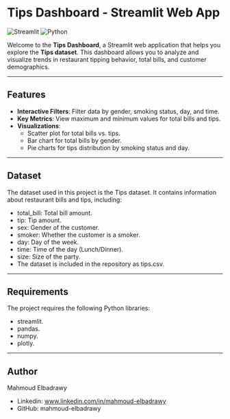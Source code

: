 # Tips Dashboard - Streamlit Web App

![Streamlit](https://img.shields.io/badge/Streamlit-FF4B4B?style=for-the-badge&logo=Streamlit&logoColor=white)
![Python](https://img.shields.io/badge/Python-3776AB?style=for-the-badge&logo=python&logoColor=white)

Welcome to the **Tips Dashboard**, a Streamlit web application that helps you explore the **Tips dataset**. This dashboard allows you to analyze and visualize trends in restaurant tipping behavior, total bills, and customer demographics.

---

## Features

- **Interactive Filters**: Filter data by gender, smoking status, day, and time.
- **Key Metrics**: View maximum and minimum values for total bills and tips.
- **Visualizations**:
  - Scatter plot for total bills vs. tips.
  - Bar chart for total bills by gender.
  - Pie charts for tips distribution by smoking status and day.

---

## Dataset

The dataset used in this project is the Tips dataset. It contains information about restaurant bills and tips, including:
- total_bill: Total bill amount.
- tip: Tip amount.
- sex: Gender of the customer.
- smoker: Whether the customer is a smoker.
- day: Day of the week.
- time: Time of the day (Lunch/Dinner).
- size: Size of the party.
- The dataset is included in the repository as tips.csv.

---

## Requirements

The project requires the following Python libraries:
- streamlit.
- pandas.
- numpy.
- plotly.

---

## Author

Mahmoud Elbadrawy
- Linkedin: www.linkedin.com/in/mahmoud-elbadrawy
- GitHub: mahmoud-elbadrawy
